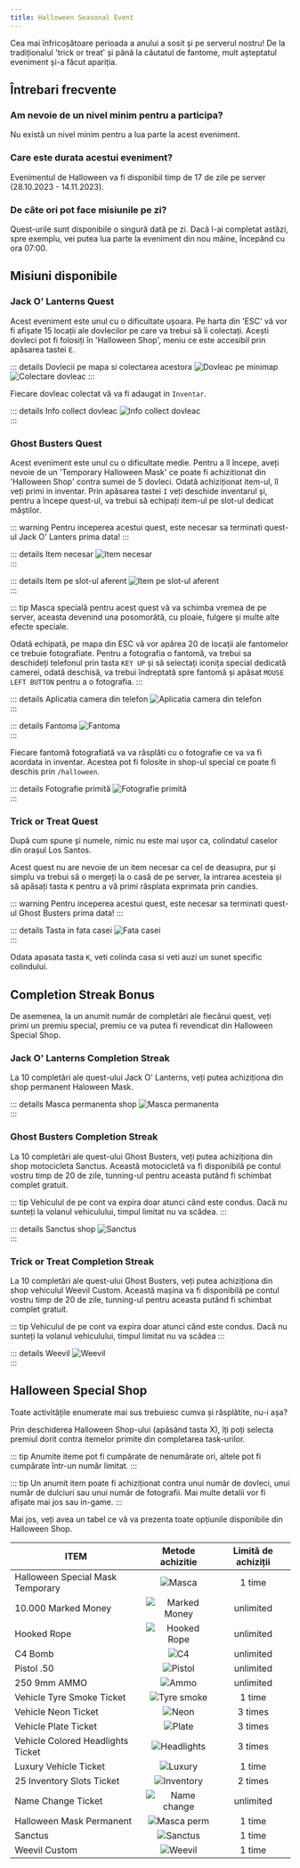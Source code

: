 ```yaml
---
title: Halloween Seasonal Event
---
```


Cea mai înfricoșătoare perioada a anului a sosit și pe serverul nostru! De la tradiționalul 'trick or treat' și până la căutatul de fantome, mult așteptatul eveniment și-a făcut apariția.

## Întrebari frecvente
### Am nevoie de un nivel minim pentru a participa?
Nu există un nivel minim pentru a lua parte la acest eveniment.
### Care este durata acestui eveniment?
Evenimentul de Halloween va fi disponibil timp de 17 de zile pe server (28.10.2023 - 14.11.2023).
### De câte ori pot face misiunile pe zi?
Quest-urile sunt disponibile o singură dată pe zi. Dacă l-ai completat astăzi, spre exemplu, vei putea lua parte la eveniment din nou mâine, începând cu ora 07:00.

## Misiuni disponibile
### Jack O' Lanterns Quest
Acest eveniment este unul cu o dificultate ușoara. Pe harta din 'ESC' vă vor fi afișate 15 locații ale dovlecilor pe care va trebui să îi colectați. Acești dovleci pot fi folosiți în 'Halloween Shop', meniu ce este accesibil prin apăsarea tastei `E`.

::: details Dovlecii pe mapa si colectarea acestora
<Image src="https://i.imgur.com/yjyG0jt.png" alt="Dovleac pe minimap" />  
<Image src="https://i.imgur.com/WprP0aX.png" alt="Colectare dovleac" /> 
:::

Fiecare dovleac colectat vă va fi adaugat in `Inventar`.

::: details Info collect dovleac
<Image src="https://i.imgur.com/UQZMfMa.png" alt="Info collect dovleac" />  
:::

### Ghost Busters Quest

Acest eveniment este unul cu o dificultate medie.  Pentru a îl începe, aveți nevoie de un 'Temporary Halloween Mask' ce poate fi achizitionat din 'Halloween Shop' contra sumei de 5 dovleci. Odată achiziționat item-ul, îl veți primi in inventar. Prin apăsarea tastei `I` veți deschide inventarul și, pentru a începe quest-ul, va trebui să echipați item-ul pe slot-ul dedicat măștilor.

::: warning
Pentru inceperea acestui quest, este necesar sa terminati quest-ul Jack O' Lanters prima data!
:::

::: details Item necesar
<Image src="https://i.imgur.com/tuTEFOF.png" alt="Item necesar" />  
:::

::: details Item pe slot-ul aferent
<Image src="https://i.imgur.com/FaWT7UG.png" alt="Item pe slot-ul aferent" />  
:::

::: tip
Masca specială pentru acest quest vă va schimba vremea de pe server, aceasta devenind una posomorâtă, cu ploaie, fulgere și multe alte efecte speciale.

Odată echipată, pe mapa din ESC vă vor apărea 20 de locații ale fantomelor ce trebuie fotografiate. Pentru a fotografia o fantomă, va trebui sa deschideți telefonul prin tasta `KEY UP` și să selectați iconița special dedicată camerei, odată deschisă, va trebui îndreptată spre fantomă și apăsat `MOUSE LEFT BUTTON` pentru a o fotografia.
:::

::: details Aplicatia camera din telefon
<Image src="https://i.imgur.com/wTfbfj8.png" alt="Aplicatia camera din telefon" />  
:::

::: details Fantoma
<Image src="https://i.imgur.com/CMhsrVr.png" alt="Fantoma" />  
:::

Fiecare fantomă fotografiată va va răsplăti cu o fotografie ce va va fi acordata in inventar. Acestea pot fi folosite in shop-ul special ce poate fi deschis prin `/halloween`.

::: details Fotografie primită
<Image src="https://i.imgur.com/JzWOOEH.png" alt="Fotografie primită" />  
:::

### Trick or Treat Quest
După cum spune și numele, nimic nu este mai ușor ca, colindatul caselor din orașul Los Santos. 

Acest quest nu are nevoie de un item necesar ca cel de deasupra, pur și simplu va trebui să o mergeți la o casă de pe server, la intrarea acesteia și să apăsați tasta `K` pentru a vă primi răsplata exprimata prin candies.

::: warning
Pentru inceperea acestui quest, este necesar sa terminati quest-ul Ghost Busters prima data!
:::

::: details Tasta in fata casei
<Image src="https://i.imgur.com/nrUkccT.png" alt="Fata casei" />  
:::

Odata apasata tasta `K`, veti colinda casa si veti auzi un sunet specific colindului.

## Completion Streak Bonus

De asemenea, la un anumit număr de completări ale fiecărui quest, veți primi un premiu special, premiu ce va putea fi revendicat din Halloween Special Shop.

### Jack O' Lanterns Completion Streak

La 10 completări ale quest-ului Jack O' Lanterns, veți putea achiziționa din shop permanent Haloween Mask.

::: details Masca permanenta shop
<Image src="https://i.imgur.com/0C1TpRi.png" alt="Masca permanenta" />  
:::

### Ghost Busters Completion Streak

La 10 completări ale quest-ului Ghost Busters, veți putea achiziționa din shop motocicleta Sanctus. Această motocicletă va fi disponibilă pe contul vostru timp de 20 de zile, tunning-ul pentru aceasta putând fi schimbat complet gratuit.

::: tip
Vehiculul de pe cont va expira doar atunci când este condus. Dacă nu sunteți la volanul vehiculului, timpul limitat nu va scădea.
:::

::: details Sanctus shop
<Image src="https://i.imgur.com/gmPJCLC.png" alt="Sanctus" />  
:::

### Trick or Treat Completion Streak

La 10 completări ale quest-ului Ghost Busters, veți putea achiziționa din shop vehiculul Weevil Custom. Această mașina va fi disponibilă pe contul vostru timp de 20 de zile, tunning-ul pentru aceasta putând fi schimbat complet gratuit.

::: tip
Vehiculul de pe cont va expira doar atunci când este condus. Dacă nu sunteți la volanul vehiculului, timpul limitat nu va scădea
:::

::: details Weevil
<Image src="https://i.imgur.com/odJT0wR.png" alt="Weevil" />  
:::


## Halloween Special Shop
Toate activitățile enumerate mai sus trebuiesc cumva și răsplătite, nu-i așa?

Prin deschiderea Halloween Shop-ului (apăsând tasta X), îți poți selecta premiul dorit contra itemelor primite din completarea task-urilor. 

::: tip
Anumite iteme pot fi cumpărate de nenumărate ori, altele pot fi cumpărate într-un număr limitat.
:::

::: tip
Un anumit item poate fi achiziționat contra unui număr de dovleci, unui număr de dulciuri sau unui număr de fotografii. Mai multe detalii vor fi afișate mai jos sau in-game.
:::

Mai jos, veți avea un tabel ce vă va prezenta toate opțiunile disponibile din Halloween Shop.

| ITEM   | Metode achizitie | Limită de achiziții
| ----------- | :-----------: | :-----------: |
| Halloween Special Mask Temporary |  <Image src="https://i.imgur.com/LKbauOH.png" alt="Masca" /> | 1 time |
| 10.000 Marked Money |  <Image src="https://i.imgur.com/RJZaCFr.png" alt="Marked Money" /> | unlimited |
| Hooked Rope |  <Image src="https://i.imgur.com/DS7XHBE.png" alt="Hooked Rope" /> | unlimited |
| C4 Bomb | <Image src="https://i.imgur.com/3WtCDCV.png" alt="C4" /> | unlimited |
| Pistol .50 | <Image src="https://i.imgur.com/M1lPFiW.png" alt="Pistol" /> | unlimited |
| 250 9mm AMMO | <Image src="https://i.imgur.com/0dZUl6l.png" alt="Ammo" /> | unlimited |
| Vehicle Tyre Smoke Ticket | <Image src="https://i.imgur.com/iQZ9E48.png" alt="Tyre smoke" /> | 1 time |
| Vehicle Neon Ticket | <Image src="https://i.imgur.com/cts1492.png" alt="Neon" /> | 3 times |
| Vehicle Plate Ticket | <Image src="https://i.imgur.com/x5mNC3A.png" alt="Plate" /> | 3 times |
| Vehicle Colored Headlights Ticket | <Image src="https://i.imgur.com/8znLAjc.png" alt="Headlights" /> | 3 times |
| Luxury Vehicle Ticket | <Image src="https://i.imgur.com/5KoqcrM.png" alt="Luxury" /> | 1 time |
| 25 Inventory Slots Ticket | <Image src="https://i.imgur.com/K5ZjEhd.png" alt="Inventory" /> | 2 times |
| Name Change Ticket | <Image src="https://i.imgur.com/AeyKC78.png" alt="Name change" /> | unlimited |
| Halloween Mask Permanent | <Image src="https://i.imgur.com/hk69VDD.png" alt="Masca perm" /> | 1 time |
| Sanctus | <Image src="https://i.imgur.com/ngSyjdF.png" alt="Sanctus" /> | 1 time |
| Weevil Custom | <Image src="https://i.imgur.com/VUUu6X5.png" alt="Weevil" /> | 1 time | 


